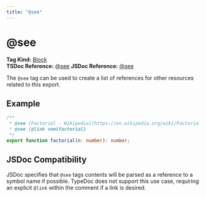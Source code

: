 ```yaml
---
title: "@see"
---
```


# @see

**Tag Kind:** [Block](../tags.md#Block-Tags) <br>
**TSDoc Reference:** [@see](https://tsdoc.org/pages/tags/see/)
**JSDoc Reference:** [@see](https://jsdoc.app/tags-see)

The `@see` tag can be used to create a list of references for other resources related to this export.

## Example

```ts
/**
 * @see [Factorial - Wikipedia](https://en.wikipedia.org/wiki/Factorial)
 * @see {@link semifactorial}
 */
export function factorial(n: number): number;
```

## JSDoc Compatibility

JSDoc specifies that `@see` tags contents will be parsed as a reference to a symbol
name if possible. TypeDoc does not support this use case, requiring an explicit `@link`
within the comment if a link is desired.
